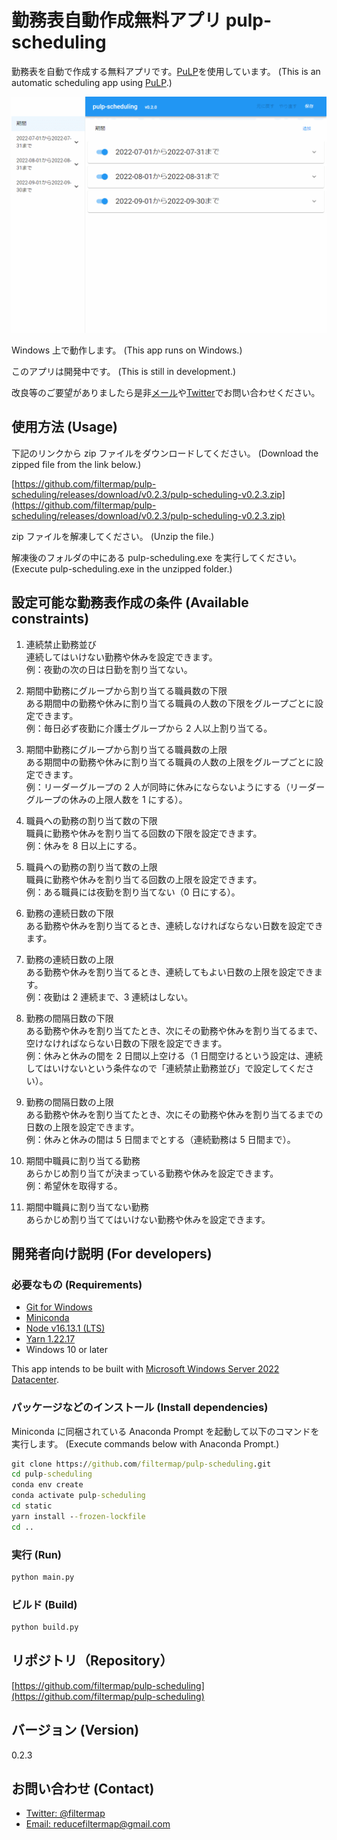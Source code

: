 # 勤務表自動作成無料アプリ pulp-scheduling

勤務表を自動で作成する無料アプリです。[PuLP](https://coin-or.github.io/pulp/)を使用しています。 (This is an automatic scheduling app using [PuLP](https://coin-or.github.io/pulp/).)

![Demo video](demo.gif?raw=true)

Windows 上で動作します。 (This app runs on Windows.)

このアプリは開発中です。 (This is still in development.)

改良等のご要望がありましたら是非[メール](mailto:reducefiltermap@gmail.com)や[Twitter](https://twitter.com/filtermap)でお問い合わせください。

## 使用方法 (Usage)

下記のリンクから zip ファイルをダウンロードしてください。 (Download the zipped file from the link below.)

[https://github.com/filtermap/pulp-scheduling/releases/download/v0.2.3/pulp-scheduling-v0.2.3.zip](https://github.com/filtermap/pulp-scheduling/releases/download/v0.2.3/pulp-scheduling-v0.2.3.zip)

zip ファイルを解凍してください。 (Unzip the file.)

解凍後のフォルダの中にある pulp-scheduling.exe を実行してください。 (Execute pulp-scheduling.exe in the unzipped folder.)

## 設定可能な勤務表作成の条件 (Available constraints)

1. 連続禁止勤務並び  
   連続してはいけない勤務や休みを設定できます。  
   例：夜勤の次の日は日勤を割り当てない。

2. 期間中勤務にグループから割り当てる職員数の下限  
   ある期間中の勤務や休みに割り当てる職員の人数の下限をグループごとに設定できます。  
   例：毎日必ず夜勤に介護士グループから 2 人以上割り当てる。

3. 期間中勤務にグループから割り当てる職員数の上限  
   ある期間中の勤務や休みに割り当てる職員の人数の上限をグループごとに設定できます。  
   例：リーダーグループの 2 人が同時に休みにならないようにする（リーダーグループの休みの上限人数を 1 にする）。

4. 職員への勤務の割り当て数の下限  
   職員に勤務や休みを割り当てる回数の下限を設定できます。  
   例：休みを 8 日以上にする。

5. 職員への勤務の割り当て数の上限  
   職員に勤務や休みを割り当てる回数の上限を設定できます。  
   例：ある職員には夜勤を割り当てない（0 日にする）。

6. 勤務の連続日数の下限  
   ある勤務や休みを割り当てるとき、連続しなければならない日数を設定できます。

7. 勤務の連続日数の上限  
   ある勤務や休みを割り当てるとき、連続してもよい日数の上限を設定できます。  
   例：夜勤は 2 連続まで、3 連続はしない。

8. 勤務の間隔日数の下限  
   ある勤務や休みを割り当てたとき、次にその勤務や休みを割り当てるまで、空けなければならない日数の下限を設定できます。  
   例：休みと休みの間を 2 日間以上空ける（1 日間空けるという設定は、連続してはいけないという条件なので「連続禁止勤務並び」で設定してください）。

9. 勤務の間隔日数の上限  
   ある勤務や休みを割り当てたとき、次にその勤務や休みを割り当てるまでの日数の上限を設定できます。  
   例：休みと休みの間は 5 日間までとする（連続勤務は 5 日間まで）。

10. 期間中職員に割り当てる勤務  
    あらかじめ割り当てが決まっている勤務や休みを設定できます。  
    例：希望休を取得する。

11. 期間中職員に割り当てない勤務  
    あらかじめ割り当ててはいけない勤務や休みを設定できます。

## 開発者向け説明 (For developers)

### 必要なもの (Requirements)

- [Git for Windows](https://gitforwindows.org/)
- [Miniconda](https://docs.conda.io/en/latest/miniconda.html)
- [Node v16.13.1 (LTS)](https://nodejs.org/en/blog/release/v16.13.1/)
- [Yarn 1.22.17](https://classic.yarnpkg.com/en/docs/install#windows-stable)
- Windows 10 or later

This app intends to be built with [Microsoft Windows Server 2022 Datacenter](https://github.com/actions/virtual-environments/blob/main/images/win/Windows2022-Readme.md#installed-software).

### パッケージなどのインストール (Install dependencies)

Miniconda に同梱されている Anaconda Prompt を起動して以下のコマンドを実行します。 (Execute commands below with Anaconda Prompt.)

```bat
git clone https://github.com/filtermap/pulp-scheduling.git
cd pulp-scheduling
conda env create
conda activate pulp-scheduling
cd static
yarn install --frozen-lockfile
cd ..
```

### 実行 (Run)

```bat
python main.py
```

### ビルド (Build)

```bat
python build.py
```

## リポジトリ（Repository）

[https://github.com/filtermap/pulp-scheduling](https://github.com/filtermap/pulp-scheduling)

## バージョン (Version)

0.2.3

## お問い合わせ (Contact)

- [Twitter: @filtermap](https://twitter.com/filtermap)
- [Email: reducefiltermap@gmail.com](mailto:reducefiltermap@gmail.com)
